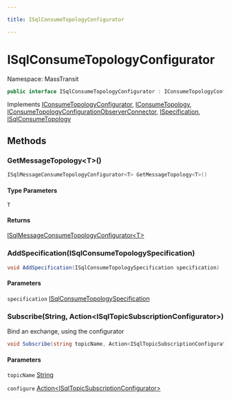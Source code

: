 ```yaml
---

title: ISqlConsumeTopologyConfigurator

---
```


# ISqlConsumeTopologyConfigurator

Namespace: MassTransit

```csharp
public interface ISqlConsumeTopologyConfigurator : IConsumeTopologyConfigurator, IConsumeTopology, IConsumeTopologyConfigurationObserverConnector, ISpecification, ISqlConsumeTopology
```

Implements [IConsumeTopologyConfigurator](../../masstransit-abstractions/masstransit/iconsumetopologyconfigurator), [IConsumeTopology](../../masstransit-abstractions/masstransit/iconsumetopology), [IConsumeTopologyConfigurationObserverConnector](../../masstransit-abstractions/masstransit-configuration/iconsumetopologyconfigurationobserverconnector), [ISpecification](../../masstransit-abstractions/masstransit/ispecification), [ISqlConsumeTopology](../masstransit/isqlconsumetopology)

## Methods

### **GetMessageTopology\<T\>()**

```csharp
ISqlMessageConsumeTopologyConfigurator<T> GetMessageTopology<T>()
```

#### Type Parameters

`T`<br/>

#### Returns

[ISqlMessageConsumeTopologyConfigurator\<T\>](../masstransit/isqlmessageconsumetopologyconfigurator-1)<br/>

### **AddSpecification(ISqlConsumeTopologySpecification)**

```csharp
void AddSpecification(ISqlConsumeTopologySpecification specification)
```

#### Parameters

`specification` [ISqlConsumeTopologySpecification](../masstransit-sqltransport-configuration/isqlconsumetopologyspecification)<br/>

### **Subscribe(String, Action\<ISqlTopicSubscriptionConfigurator\>)**

Bind an exchange, using the configurator

```csharp
void Subscribe(string topicName, Action<ISqlTopicSubscriptionConfigurator> configure)
```

#### Parameters

`topicName` [String](https://learn.microsoft.com/en-us/dotnet/api/system.string)<br/>

`configure` [Action\<ISqlTopicSubscriptionConfigurator\>](https://learn.microsoft.com/en-us/dotnet/api/system.action-1)<br/>
